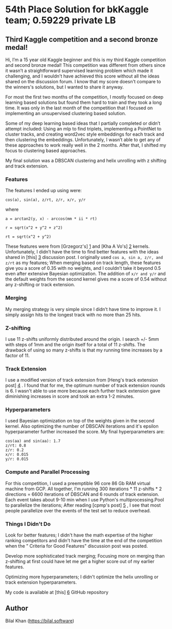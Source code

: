 # 54th Place Solution for bkKaggle team; 0.59229 private LB 

## Third Kaggle competition and a second bronze medal!  

Hi, I’m a 15 year old Kaggle beginner and this is my third Kaggle competition and second bronze medal! This competition was different from others since it wasn’t a straightforward supervised learning problem which made it challenging, and I wouldn't have achieved this score without all the ideas shared on the discussion forum. I know that my score doesn't compare to the winners's solutions, but I wanted to share it anyway.

For most the first two months of the competition, I mostly focused on deep learning based solutions but found them hard to train and they took a long time. It was only in the last month of the competition that I focused on implementing an unsupervised clustering based solution.

Some of my deep learning based ideas that I partially completed or didn’t attempt included: Using an mlp to find triplets, implementing a PointNet to cluster tracks, and creating word2vec style embeddings for each track and then clustering the embeddings. Unfortunately, I wasn’t able to get any of these approaches to work really well in the 2 months. After that, I shifted my focus to clustering based approaches.

My final solution was a DBSCAN clustering and helix unrolling with z shifting and track extension.

### Features

The features I ended up using were:

`cos(a), sin(a), z/rt, z/r, x/r, y/r` 

where 

`a = arctan2(y, x) - arccos(mm * ii * rt)`

`r = sqrt(x^2 + y^2 + z^2)`

`rt = sqrt(x^2 + y^2)`

These features were from [Grzegorz's] [1] and [Kha A Vo's] [2] kernels. Unfortunately, I didn’t have the time to find better features with the ideas shared in [this] [3] discussion post. I originally used `cos a, sin a, z/r, and z/rt` as my features; When merging based on track length, these features give you a score of 0.35 with no weights, and I couldn’t take it beyond 0.5 even after extensive Bayesian optimization. The addition of `x/r and y/r` and the default weights from the second kernel gives me a score of 0.54 without any z-shifting or track extension.

### Merging

My merging strategy is very simple since I didn’t have time to improve it. I simply assign hits to the longest track with no more than 25 hits. 

### Z-shifting

I use 11 z-shifts uniformly distributed around the origin. I search +/- 5mm with steps of 1mm and the origin itself for a total of 11 z-shifts. The drawback of using so many z-shifts is that my running time increases by a factor of 11.

### Track Extension

I use a modified version of track extension from [Heng's track extension post] [4] . I found that for me, the optimum number of track extension rounds is 6. I wasn't able to use more because each further track extension gave diminishing increases in score and took an extra 1-2 minutes.

### Hyperparameters

I used Bayesian optimization on top of the weights given in the second kernel. Also optimizing the number of DBSCAN iterations and it's epsilon hyperparameter further increased the score. My final hyperparameters are:

    cos(aa) and sin(aa): 1.7
    z/rt: 0.8
    z/r: 0.2
    x/r: 0.015
    y/r: 0.015

### Compute and Parallel Processing

For this competition, I used a preemptible 96 core 86 Gb RAM virtual machine from GCP. All together, I'm running 300 iterations * 11 z-shifts * 2 directions = 6600 iterations of DBSCAN and 6 rounds of track extension. Each event takes about 9-10 min when I use Python's multiprocessing.Pool to parallelize the iterations; After reading [cpmp's post] [5] , I see that most people parallelize over the events of the test set to reduce overhead.

### Things I Didn't Do

Look for better features; I didn't have the math expertise of the higher ranking competitors and didn't have the time at the end of the competition when the " Criteria for Good Features" discussion post was posted.

Develop more sophisticated track merging; Focusing more on merging than z-shifting at first could have let me get a higher score out of my earlier features.

Optimizing more hyperparameters; I didn't optimize the helix unrolling or track extension hyperparameters.

My code is available at [this] [6] GitHub repository

[1]: https://www.kaggle.com/sionek/mod-dbscan-x-100-parallel
[2]: https://www.kaggle.com/khahuras/0-53x-clustering-using-hough-features-basic
[3]: https://www.kaggle.com/c/trackml-particle-identification/discussion/61590
[4]: https://www.kaggle.com/c/trackml-particle-identification/discussion/58194
[5]: https://www.kaggle.com/c/trackml-particle-identification/discussion/62883
[6]: https://github.com/bkahn-github/TrackML

## Author

Bilal Khan (https://bilal.software)
